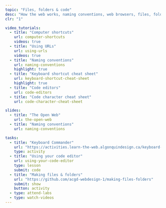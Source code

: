 ```yaml
---
topic: "Files, folders & code"
desc: "How the web works, naming conventions, web browsers, files, folders & code editors."
clr: "1"

video_tutorials:
  - title: "Computer shortcuts"
    url: computer-shortcuts
    videos: true
  - title: "Using URLs"
    url: using-urls
    videos: true
  - title: "Naming conventions"
    url: naming-conventions
    highlight: true
  - title: "Keyboard shortcut cheat sheet"
    url: keyboard-shortcut-cheat-sheet
    highlight: true
  - title: "Code editors"
    url: code-editors
  - title: "Code character cheat sheet"
    url: code-character-cheat-sheet

slides:
  - title: "The Open Web"
    url: the-open-web
  - title: "Naming conventions"
    url: naming-conventions

tasks:
  - title: "Keyboard Commander"
    url: "https://activities.learn-the-web.algonquindesign.ca/keyboard-commander/"
    type: activity
  - title: "Using your code editor"
    url: using-your-code-editor
    type: lesson
    submit: code
  - title: "Making files & folders"
    url: "https://github.com/acgd-webdesign-1/making-files-folders"
    submit: show
    button: activity
  - type: attend-labs
  - type: watch-videos
---
```

